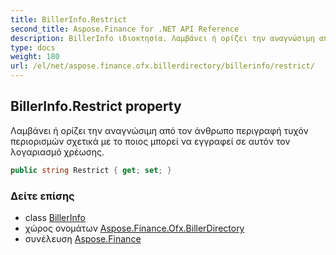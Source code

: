 ```yaml
---
title: BillerInfo.Restrict
second_title: Aspose.Finance for .NET API Reference
description: BillerInfo ιδιοκτησία. Λαμβάνει ή ορίζει την αναγνώσιμη από τον άνθρωπο περιγραφή τυχόν περιορισμών σχετικά με το ποιος μπορεί να εγγραφεί σε αυτόν τον λογαριασμό χρέωσης.
type: docs
weight: 180
url: /el/net/aspose.finance.ofx.billerdirectory/billerinfo/restrict/
---
```

## BillerInfo.Restrict property

Λαμβάνει ή ορίζει την αναγνώσιμη από τον άνθρωπο περιγραφή τυχόν περιορισμών σχετικά με το ποιος μπορεί να εγγραφεί σε αυτόν τον λογαριασμό χρέωσης.

```csharp
public string Restrict { get; set; }
```

### Δείτε επίσης

* class [BillerInfo](../)
* χώρος ονομάτων [Aspose.Finance.Ofx.BillerDirectory](../../billerinfo/)
* συνέλευση [Aspose.Finance](../../../)



